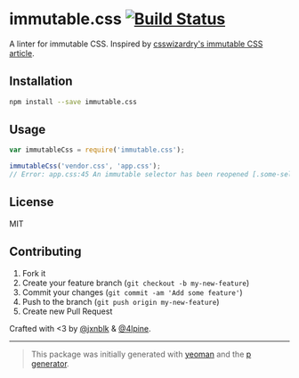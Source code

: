 # immutable.css [![Build Status](https://secure.travis-ci.org/johnotander/immutable.css.png?branch=master)](https://travis-ci.org/johnotander/immutable.css)

A linter for immutable CSS. Inspired by [csswizardry's immutable CSS article](http://csswizardry.com/2015/03/immutable-css/).
## Installation

```bash
npm install --save immutable.css
```

## Usage

```javascript
var immutableCss = require('immutable.css');

immutableCss('vendor.css', 'app.css');
// Error: app.css:45 An immutable selector has been reopened [.some-selector]
```

## License

MIT

## Contributing

1. Fork it
2. Create your feature branch (`git checkout -b my-new-feature`)
3. Commit your changes (`git commit -am 'Add some feature'`)
4. Push to the branch (`git push origin my-new-feature`)
5. Create new Pull Request

Crafted with <3 by [@jxnblk](https://twitter.com/jxnblk) & [@4lpine](https://twitter.com/4lpine).

***

> This package was initially generated with [yeoman](http://yeoman.io) and the [p generator](https://github.com/johnotander/generator-p.git).
